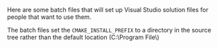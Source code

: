 Here are some batch files that will set up Visual Studio solution files for people that want to use them.

The batch files set the `CMAKE_INSTALL_PREFIX` to a directory in the source tree rather than the default location (C:\\Program File\\)